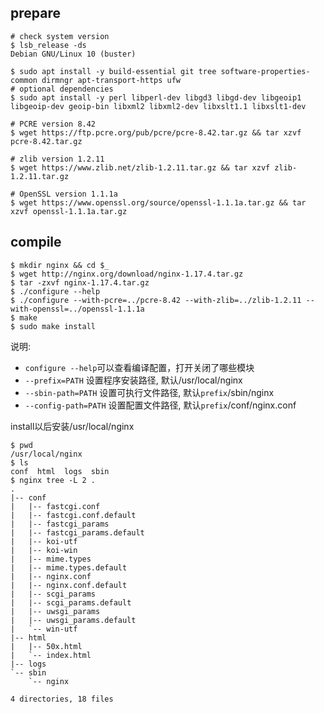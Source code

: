 ## prepare
```
# check system version
$ lsb_release -ds
Debian GNU/Linux 10 (buster)

$ sudo apt install -y build-essential git tree software-properties-common dirmngr apt-transport-https ufw
# optional dependencies
$ sudo apt install -y perl libperl-dev libgd3 libgd-dev libgeoip1 libgeoip-dev geoip-bin libxml2 libxml2-dev libxslt1.1 libxslt1-dev

# PCRE version 8.42
$ wget https://ftp.pcre.org/pub/pcre/pcre-8.42.tar.gz && tar xzvf pcre-8.42.tar.gz

# zlib version 1.2.11
$ wget https://www.zlib.net/zlib-1.2.11.tar.gz && tar xzvf zlib-1.2.11.tar.gz

# OpenSSL version 1.1.1a
$ wget https://www.openssl.org/source/openssl-1.1.1a.tar.gz && tar xzvf openssl-1.1.1a.tar.gz
```


## compile
```
$ mkdir nginx && cd $_
$ wget http://nginx.org/download/nginx-1.17.4.tar.gz
$ tar -zxvf nginx-1.17.4.tar.gz
$ ./configure --help
$ ./configure --with-pcre=../pcre-8.42 --with-zlib=../zlib-1.2.11 --with-openssl=../openssl-1.1.1a
$ make
$ sudo make install
```

说明:
- `configure --help`可以查看编译配置，打开关闭了哪些模块
- `--prefix=PATH` 设置程序安装路径, 默认/usr/local/nginx
- `--sbin-path=PATH` 设置可执行文件路径, 默认`prefix`/sbin/nginx
- `--config-path=PATH` 设置配置文件路径, 默认`prefix`/conf/nginx.conf

install以后安装/usr/local/nginx
```
$ pwd
/usr/local/nginx
$ ls
conf  html  logs  sbin
$ nginx tree -L 2 .
.
|-- conf
|   |-- fastcgi.conf
|   |-- fastcgi.conf.default
|   |-- fastcgi_params
|   |-- fastcgi_params.default
|   |-- koi-utf
|   |-- koi-win
|   |-- mime.types
|   |-- mime.types.default
|   |-- nginx.conf
|   |-- nginx.conf.default
|   |-- scgi_params
|   |-- scgi_params.default
|   |-- uwsgi_params
|   |-- uwsgi_params.default
|   `-- win-utf
|-- html
|   |-- 50x.html
|   `-- index.html
|-- logs
`-- sbin
    `-- nginx

4 directories, 18 files
```




